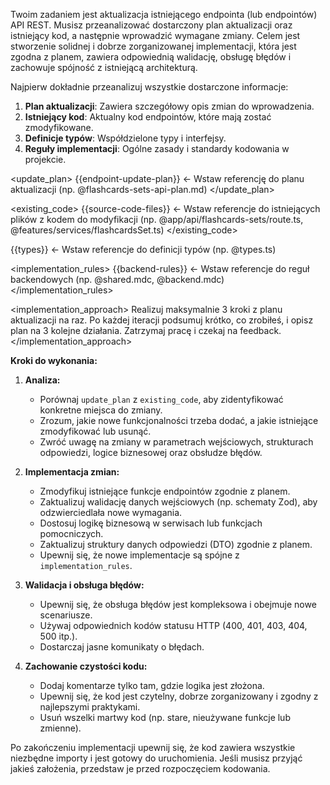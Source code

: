 Twoim zadaniem jest aktualizacja istniejącego endpointa (lub endpointów) API REST. Musisz przeanalizować dostarczony plan aktualizacji oraz istniejący kod, a następnie wprowadzić wymagane zmiany. Celem jest stworzenie solidnej i dobrze zorganizowanej implementacji, która jest zgodna z planem, zawiera odpowiednią walidację, obsługę błędów i zachowuje spójność z istniejącą architekturą.

Najpierw dokładnie przeanalizuj wszystkie dostarczone informacje:

1.  **Plan aktualizacji**: Zawiera szczegółowy opis zmian do wprowadzenia.
2.  **Istniejący kod**: Aktualny kod endpointów, które mają zostać zmodyfikowane.
3.  **Definicje typów**: Współdzielone typy i interfejsy.
4.  **Reguły implementacji**: Ogólne zasady i standardy kodowania w projekcie.

<update_plan>
{{endpoint-update-plan}} <- Wstaw referencję do planu aktualizacji (np. @flashcards-sets-api-plan.md)
</update_plan>

<existing_code>
{{source-code-files}} <- Wstaw referencje do istniejących plików z kodem do modyfikacji (np. @app/api/flashcards-sets/route.ts, @features/services/flashcardsSet.ts)
</existing_code>

<types>
{{types}} <- Wstaw referencje do definicji typów (np. @types.ts)
</types>

<implementation_rules>
{{backend-rules}} <- Wstaw referencje do reguł backendowych (np. @shared.mdc, @backend.mdc)
</implementation_rules>

<implementation_approach>
Realizuj maksymalnie 3 kroki z planu aktualizacji na raz. Po każdej iteracji podsumuj krótko, co zrobiłeś, i opisz plan na 3 kolejne działania. Zatrzymaj pracę i czekaj na feedback.
</implementation_approach>

**Kroki do wykonania:**

1.  **Analiza:**
    *   Porównaj `update_plan` z `existing_code`, aby zidentyfikować konkretne miejsca do zmiany.
    *   Zrozum, jakie nowe funkcjonalności trzeba dodać, a jakie istniejące zmodyfikować lub usunąć.
    *   Zwróć uwagę na zmiany w parametrach wejściowych, strukturach odpowiedzi, logice biznesowej oraz obsłudze błędów.

2.  **Implementacja zmian:**
    *   Zmodyfikuj istniejące funkcje endpointów zgodnie z planem.
    *   Zaktualizuj walidację danych wejściowych (np. schematy Zod), aby odzwierciedlała nowe wymagania.
    *   Dostosuj logikę biznesową w serwisach lub funkcjach pomocniczych.
    *   Zaktualizuj struktury danych odpowiedzi (DTO) zgodnie z planem.
    *   Upewnij się, że nowe implementacje są spójne z `implementation_rules`.

3.  **Walidacja i obsługa błędów:**
    *   Upewnij się, że obsługa błędów jest kompleksowa i obejmuje nowe scenariusze.
    *   Używaj odpowiednich kodów statusu HTTP (400, 401, 403, 404, 500 itp.).
    *   Dostarczaj jasne komunikaty o błędach.

4.  **Zachowanie czystości kodu:**
    *   Dodaj komentarze tylko tam, gdzie logika jest złożona.
    *   Upewnij się, że kod jest czytelny, dobrze zorganizowany i zgodny z najlepszymi praktykami.
    *   Usuń wszelki martwy kod (np. stare, nieużywane funkcje lub zmienne).

Po zakończeniu implementacji upewnij się, że kod zawiera wszystkie niezbędne importy i jest gotowy do uruchomienia. Jeśli musisz przyjąć jakieś założenia, przedstaw je przed rozpoczęciem kodowania. 